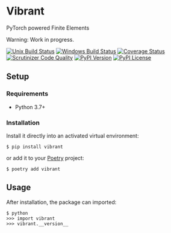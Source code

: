 # Vibrant

PyTorch powered Finite Elements

Warning: Work in progress.

[![Unix Build Status](https://img.shields.io/travis/gcapu/vibrant/master.svg?label=unix)](https://travis-ci.org/gcapu/vibrant)
[![Windows Build Status](https://img.shields.io/appveyor/ci/gcapu/vibrant/master.svg?label=windows)](https://ci.appveyor.com/project/gcapu/vibrant)
[![Coverage Status](https://img.shields.io/coveralls/gcapu/vibrant/master.svg)](https://coveralls.io/r/gcapu/vibrant)
[![Scrutinizer Code Quality](https://img.shields.io/scrutinizer/g/gcapu/vibrant.svg)](https://scrutinizer-ci.com/g/gcapu/vibrant/?branch=master)
[![PyPI Version](https://img.shields.io/pypi/v/vibrant.svg)](https://pypi.org/project/vibrant)
[![PyPI License](https://img.shields.io/pypi/l/vibrant.svg)](https://pypi.org/project/vibrant)

## Setup

### Requirements

* Python 3.7+

### Installation

Install it directly into an activated virtual environment:

```text
$ pip install vibrant
```

or add it to your [Poetry](https://poetry.eustace.io/) project:

```text
$ poetry add vibrant
```

## Usage

After installation, the package can imported:

```text
$ python
>>> import vibrant
>>> vibrant.__version__
```
